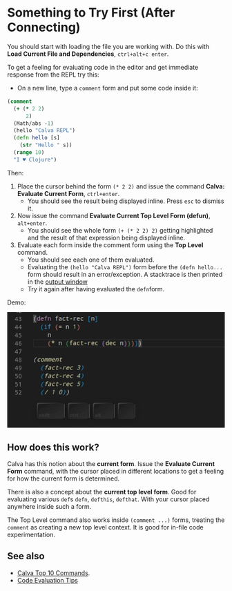 # Something to Try First (After Connecting)

You should start with loading the file you are working with. Do this with **Load Current File and Dependencies**, `ctrl+alt+c enter`.

To get a feeling for evaluating code in the editor and get immediate response from the REPL try this:

* On a new line, type a `comment` form and put some code inside it:

```clojure
(comment
  (+ (* 2 2)
      2)
  (Math/abs -1)
  (hello "Calva REPL")
  (defn hello [s]
    (str "Hello " s))
  (range 10)
  "I ♥️ Clojure")
```

Then:

1. Place the cursor behind the form `(* 2 2)` and issue the command **Calva: Evaluate Current Form**, `ctrl+enter`.
    * You should see the result being displayed inline. Press `esc` to dismiss it.
1. Now issue the command **Evaluate Current Top Level Form (defun)**, `alt+enter`.
    * You should see the whole form `(+ (* 2 2) 2)` getting highlighted and the result of that expression being displayed inline.
1. Evaluate each form inside the comment form using the **Top Level** command.
    * You should see each one of them evaluated.
    * Evaluating the `(hello "Calva REPL")` form before the `(defn hello...` form should result in an error/exception. A stacktrace is then printed in the [output window](output.md)
    * Try it again after having evaluated the `defn`form.

Demo:

![Comment top level form evaluation!](images/howto/top-level-comment-eval.gif)

## How does this work?

Calva has this notion about the **current form**. Issue the **Evaluate Current Form** command, with the cursor placed in different locations to get a feeling for how the current form is determined.

There is also a concept about the **current top level form**. Good for evaluating  various `def`s `defn`, `defthis`, `defthat`. With your cursor placed anywhere inside such a form.

The Top Level command also works inside `(comment ...)` forms, treating the `comment` as creating a new top level context. It is good for in-file code experimentation.

## See also

* [Calva Top 10 Commands](commands-top10.md).
* [Code Evaluation Tips](eval-tips.md)
